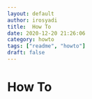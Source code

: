 ```yaml
---
layout: default
author: irosyadi
title:  How To
date: 2020-12-20 21:26:06
category: howto
tags: ["readme", "howto"]
draft: false
---
```


# How To